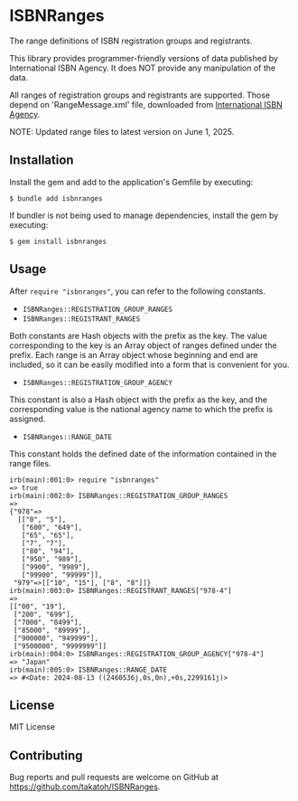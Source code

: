 # ISBNRanges

The range definitions of ISBN registration groups and registrants.

This library provides programmer-friendly versions of data published by International ISBN Agency. It does NOT provide any manipulation of the data.

All ranges of registration groups and registrants are supported.
Those depend on 'RangeMessage.xml' file, downloaded from [International ISBN Agency](https://www.isbn-international.org/range_file_generation).

NOTE: Updated range files to latest version on June 1, 2025.

## Installation

Install the gem and add to the application's Gemfile by executing:

    $ bundle add isbnranges

If bundler is not being used to manage dependencies, install the gem by executing:

    $ gem install isbnranges

## Usage

After `require "isbnranges"`, you can refer to the following constants.

- `ISBNRanges::REGISTRATION_GROUP_RANGES`
- `ISBNRanges::REGISTRANT_RANGES`

Both constants are Hash objects with the prefix as the key. The value corresponding to the key is an Array object of ranges defined under the prefix. Each range is an Array object whose beginning and end are included, so it can be easily modified into a form that is convenient for you.

- `ISBNRanges::REGISTRATION_GROUP_AGENCY`

This constant is also a Hash object with the prefix as the key, and the corresponding value is the national agency name to which the prefix is assigned.

- `ISBNRanges::RANGE_DATE`

This constant holds the defined date of the information contained in the range files.

    irb(main):001:0> require "isbnranges"
    => true
    irb(main):002:0> ISBNRanges::REGISTRATION_GROUP_RANGES
    =>
    {"978"=>
      [["0", "5"],
       ["600", "649"],
       ["65", "65"],
       ["7", "7"],
       ["80", "94"],
       ["950", "989"],
       ["9900", "9989"],
       ["99900", "99999"]],
     "979"=>[["10", "15"], ["8", "8"]]}
    irb(main):003:0> ISBNRanges::REGISTRANT_RANGES["978-4"]
    =>
    [["00", "19"],
     ["200", "699"],
     ["7000", "8499"],
     ["85000", "89999"],
     ["900000", "949999"],
     ["9500000", "9999999"]]
    irb(main):004:0> ISBNRanges::REGISTRATION_GROUP_AGENCY["978-4"]
    => "Japan"
    irb(main):005:0> ISBNRanges::RANGE_DATE
    => #<Date: 2024-08-13 ((2460536j,0s,0n),+0s,2299161j)>

## License

MIT License

## Contributing

Bug reports and pull requests are welcome on GitHub at https://github.com/takatoh/ISBNRanges.
